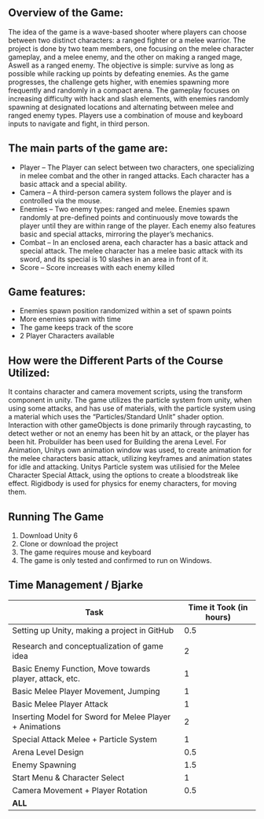 ## Overview of the Game:
The idea of the game is a wave-based shooter where players can choose between two distinct characters: a ranged fighter or a melee warrior. The project is done by two team members, one focusing on the melee character gameplay, and a melee enemy, and the other on making a ranged mage, Aswell as a ranged enemy. The objective is simple: survive as long as possible while racking up points by defeating enemies. As the game progresses, the challenge gets higher, with enemies spawning more frequently and randomly in a compact arena.
The gameplay focuses on increasing difficulty with hack and slash elements, with enemies randomly spawning at designated locations and alternating between melee and ranged enemy types. Players use a combination of mouse and keyboard inputs to navigate and fight, in third person.
## The main parts of the game are:
-	Player – The Player can select between two characters, one specializing in melee combat and the other in ranged attacks. Each character has a basic attack and a special ability.
-	Camera – A third-person camera system follows the player and is controlled via the mouse.
-	Enemies – Two enemy types: ranged and melee. Enemies spawn randomly at pre-defined points and continuously move towards the player until they are within range of the player. Each enemy also features basic and special attacks, mirroring the player’s mechanics.
-	Combat – In an enclosed arena, each character has a basic attack and special attack. The melee character has a melee basic attack with its sword, and its special is 10 slashes in an area in front of it.
-	Score – Score increases with each enemy killed
## Game features:
-	Enemies spawn position randomized within a set of spawn points
-	More enemies spawn with time
-	The game keeps track of the score
-	2 Player Characters available
## How were the Different Parts of the Course Utilized:
It contains character and camera movement scripts, using the transform component in unity.  The game utilizes the particle system from unity, when using some attacks, and has use of materials, with the particle system using a material which uses the “Particles/Standard Unlit” shader option. Interaction with other gameObjects is done primarily through raycasting, to detect wether or not an enemy has been hit by an attack, or the player has been hit. Probuilder has been used for Building the arena Level. For Animation, Unitys own animation window was used, to create animation for the melee characters basic attack, utilizing keyframes and animation states for idle and attacking. Unitys Particle system was utilisied for the Melee Character Special Attack, using the options to create a bloodstreak like effect. Rigidbody is used for physics for enemy characters, for moving them.

## Running The Game
1. Download Unity 6
2. Clone or download the project
3. The game requires mouse and keyboard
4. The game is only tested and confirmed to run on Windows.

## Time Management / Bjarke

| Task                                              | Time it Took (in hours) |
|---------------------------------------------------|-------------------------|
| Setting up Unity, making a project in GitHub      | 0.5                     |
|                                                   |                         |
| Research and conceptualization of game idea       | 2                       |
| Basic Enemy Function, Move towards player, attack, etc. | 1                |
| Basic Melee Player Movement, Jumping              | 1                       |
| Basic Melee Player Attack                         | 1                       |
| Inserting Model for Sword for Melee Player + Animations | 2                  |
| Special Attack Melee + Particle System            | 1                       |
| Arena Level Design                                | 0.5                     |
| Enemy Spawning                                    | 1.5                     |
| Start Menu & Character Select                     | 1                       |
| Camera Movement + Player Rotation                 | 0.5                     |
| **ALL**                                           |                         |

